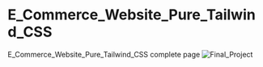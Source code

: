 # E_Commerce_Website_Pure_Tailwind_CSS
E_Commerce_Website_Pure_Tailwind_CSS complete page
![Final_Project](https://github.com/HassanAbbasZaidi/E_Commerce_Website_Pure_Tailwind_CSS/assets/123300479/3dd392b0-7ce4-40a1-b723-646b1a33e0b2)
